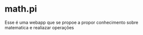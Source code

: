# math.pi
Esse é uma webapp que se propoe a propor conhecimento sobre matematica  e realiazar  operações
